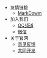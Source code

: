 <!-- _navbar.md -->
* 友情链接
  * [MarkDowm](https://markdown.com.cn/)
* 加入我们
  * [QQ频道](https://pd.qq.com/s/63cw709he) 
  * [微信](/ProjectDocs/wechat.md)
* 关于官网
  * [意见反馈](https://docs.qq.com/form/page/DVmtLV0NRc1Btb1hk)
  * [共同开发](/ProjectDocs/zhaomu.md)